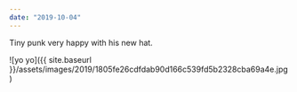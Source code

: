 ```yaml
---
date: "2019-10-04"
---
```


Tiny punk very happy with his new hat.

![yo yo]({{ site.baseurl }}/assets/images/2019/1805fe26cdfdab90d166c539fd5b2328cba69a4e.jpg)
